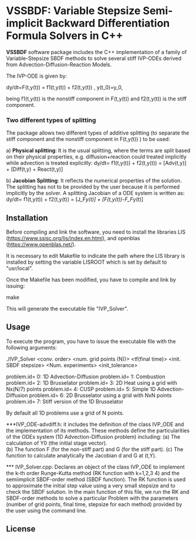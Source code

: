 
# VSSBDF:  Variable Stepsize Semi-implicit Backward Differentiation Formula Solvers in C++
**VSSBDF** software package includes the C++ implementation of a family of Variable-Stepsize SBDF methods to solve several stiff IVP-ODEs derived from  Advection-Diffusion-Reaction Models. 

The IVP-ODE  is given by: 

dy/dt=F(t,y(t)) = f1(t,y(t)) + f2(t,y(t)) ,   y(t_0)=y_0,

being f1(t,y(t)) is the nonstiff component in F(t,y(t)) and f2(t,y(t)) is the stiff component.

### Two different types of splitting
The package allows two different types of additive splitting (to separate the stiff component and the nonstiff component in F(t,y(t)) ) to be used:

a) **Physical splitting**: It is the usual splitting, where the terms are split based on their physical properties, e.g. diffusion+reaction could treated implicitly while advection is treated explicitly: dy/dt= f1(t,y(t)) + f2(t,y(t)) = [Adv(t,y)] + [Diff(t,y) + React(t,y)]  


b) **Jacobian Splitting**:  It reflects the numerical properties of the solution. The splitting has not to be provided by the user because it is performed implicitly by the solver.
A splitting Jacobian of a ODE system is written as:     dy/dt= f1(t,y(t)) + f2(t,y(t)) = [J_F*y(t)]  +  [F(t,y(t))-F_F*y(t)]



## Installation

Before compiling and link the software, you need to install the libraries LIS (https://www.ssisc.org/lis/index.en.html), and openblas (https://www.openblas.net/).

It is necessary to edit Makefile to indicate the path where the LIS library is installed by setting the variable LISROOT which is set by default to "usr/local".

Once the Makefile has been modified, you have to compile and link by issuing:

make

This will generate the executable file "IVP_Solver". 

## Usage

To execute the program, you have to issue the executable file with the following  arguments:

./IVP_Solver <problem id.> <conv. order> <num. grid points (N))>  <tf(final time)> <RK stepsize> <init. SBDF stepsize>  <Num. experiments> <init_tolerance>

problem.id= 0: 1D Advection-Diffusion
problem.id= 1: Combustion
problem.id= 2: 1D Brusselator
problem.id= 3: 2D Heat using a grid with Nx(N/7) points
problem.id= 4: CUSP
problem.id= 5: Simple 1D Advection-Diffusion
problem.id= 6: 2D Brusselator using a grid with NxN points
problem.id= 7: Stiff version of the 1D Brusselator

By default all 1D problems use a grid of N points.

***IVP_ODE-advdiff.h:  it includes the definition of the class IVP_ODE and the implementation of its methods. These methods define the particularities of the ODEs system (1D Advection-Diffusion problem) including:
  (a) The calculation of Y0 (the initial stage vector).  
  (b) The function F (for the non-stiff part) and G (for the stiff part).
  (c) The function to calculate analytically the Jacobian d and G at (t,Y).

*** IVP_Solver.cpp: Declares an object of the class IVP_ODE to implement the  k-th order Runge-Kutta  method (RK function with k=1,2,3 4) and the  semiimplicit SBDF-order method (SBDF function). The RK function is used to approximate the initial step value using a very small stepsize and  to check the SBDF solution.  In the main function of this file, we run the RK and SBDF-order methods to solve a particular Problem with the parameters (number of grid points, final time, stepsize for each method) provided by the user using the command line.

## License
